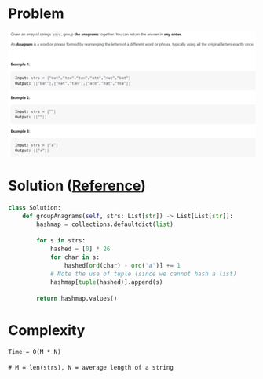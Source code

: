 # Problem
![](../problems/49-group-anagrams.png)

# Solution ([Reference](https://youtu.be/vzdNOK2oB2E))
```python
class Solution:
    def groupAnagrams(self, strs: List[str]) -> List[List[str]]:
        hashmap = collections.defaultdict(list)

        for s in strs:
            hashed = [0] * 26
            for char in s:
                hashed[ord(char) - ord('a')] += 1
            # Note the use of tuple (since we cannot hash a list)
            hashmap[tuple(hashed)].append(s)
        
        return hashmap.values()
```

# Complexity
```
Time = O(M * N)

# M = len(strs), N = average length of a string
```